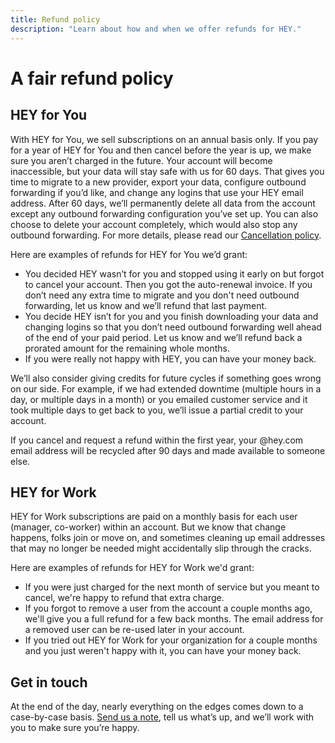 ```yaml
---
title: Refund policy
description: "Learn about how and when we offer refunds for HEY."
---
```


# A fair refund policy

## HEY for You
With HEY for You, we sell subscriptions on an annual basis only. If you pay for a year of HEY for You and then cancel before the year is up, we make sure you aren’t charged in the future. Your account will become inaccessible, but your data will stay safe with us for 60 days. That gives you time to migrate to a new provider, export your data, configure outbound forwarding if you’d like, and change any logins that use your HEY email address. After 60 days, we’ll permanently delete all data from the account except any outbound forwarding configuration you’ve set up. You can also choose to delete your account completely, which would also stop any outbound forwarding. For more details, please read our [Cancellation policy](../../cancellation/index.md).

Here are examples of refunds for HEY for You we’d grant:

- You decided HEY wasn’t for you and stopped using it early on but forgot to cancel your account. Then you got the auto-renewal invoice. If you don’t need any extra time to migrate and you don't need outbound forwarding, let us know and we’ll refund that last payment.
- You decide HEY isn’t for you and you finish downloading your data and changing logins so that you don’t need outbound forwarding well ahead of the end of your paid period. Let us know and we’ll refund back a prorated amount for the remaining whole months.
- If you were really not happy with HEY, you can have your money back.

We’ll also consider giving credits for future cycles if something goes wrong on our side. For example, if we had extended downtime (multiple hours in a day, or multiple days in a month) or you emailed customer service and it took multiple days to get back to you, we’ll issue a partial credit to your account.

If you cancel and request a refund within the first year, your @hey.com email address will be recycled after 90 days and made available to someone else.

## HEY for Work
HEY for Work subscriptions are paid on a monthly basis for each user (manager, co-worker) within an account. But we know that change happens, folks join or move on, and sometimes cleaning up email addresses that may no longer be needed might accidentally slip through the cracks.

Here are examples of refunds for HEY for Work we'd grant:

- If you were just charged for the next month of service but you meant to cancel, we're happy to refund that extra charge.
- If you forgot to remove a user from the account a couple months ago, we'll give you a full refund for a few back months. The email address for a removed user can be re-used later in your account.
- If you tried out HEY for Work for your organization for a couple months and you just weren't happy with it, you can have your money back.

## Get in touch

At the end of the day, nearly everything on the edges comes down to a case-by-case basis. [Send us a note](mailto:amaury@reacher.email), tell us what’s up, and we’ll work with you to make sure you’re happy.
